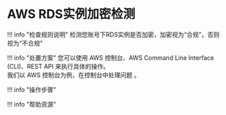 # AWS RDS实例加密检测

!!! info "检查规则说明"
    检测您账号下RDS实例是否加密，加密视为“合规”，否则视为“不合规”

!!! info "处置方案"
    您可以使用 AWS 控制台、AWS Command Line Interface (CLI)、REST API 来执行具体的操作。   
    我们以 AWS 控制台为例，在控制台中处理问题 。



!!! info "操作步骤"





!!! info "帮助资源"
    
